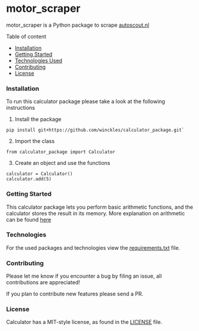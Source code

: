 # motor_scraper

motor_scraper is a Python package to scrape [autoscout.nl](autoscout.nl)


Table of content
* [Installation](#installation)
* [Getting Started](#getting-started)
* [Technologies Used](#technologies)
* [Contributing](#contributing)
* [License](#license)


### Installation

To run this calculator package please take a look at the following instructions

1. Install the package
```
pip install git+https://github.com/winckles/calculator_package.git`
```
2. Import the class
```
from calculator_package import Calculator
```
3. Create an object and use the functions
```
calculator = Calculator()
calculator.add(5)
```

### Getting Started
This calculator package lets you perform basic arithmetic functions, and the calculator stores the result in its memory. More explanation on arithmetic can be found [here](https://courses.lumenlearning.com/boundless-algebra/chapter/introduction-to-arithmetic-operations/#:~:text=Key%20Points-,The%20basic%20arithmetic%20operations%20for%20real%20numbers%20are%20addition%2C%20subtraction,%2C%20associative%2C%20and%20distributive%20properties)

### Technologies
For the used packages and technologies view the [requirements.txt](requirements.txt) file.


### Contributing
Please let me know if you encounter a bug by filing an issue, all contributions are appreciated!

If you plan to contribute new features please send a PR.

### License
Calculator has a MIT-style license, as found in the [LICENSE](LICENSE) file.
